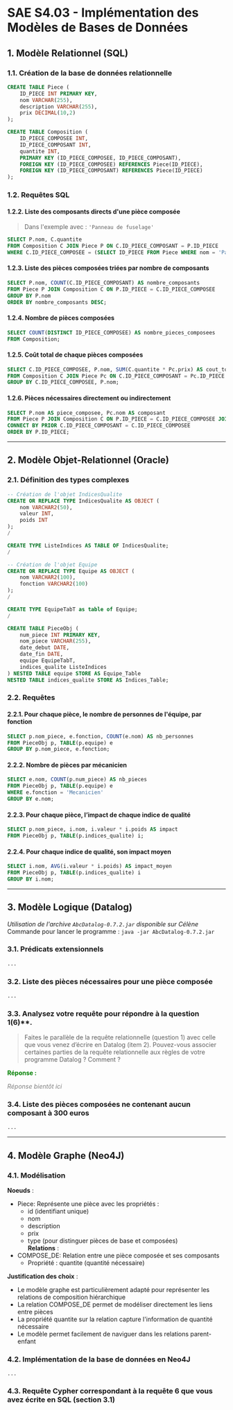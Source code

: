 # SAE S4.03 - Implémentation des Modèles de Bases de Données

## 1. Modèle Relationnel (SQL)
### 1.1. Création de la base de données relationnelle
```sql
CREATE TABLE Piece (
    ID_PIECE INT PRIMARY KEY, 
    nom VARCHAR(255), 
    description VARCHAR(255), 
    prix DECIMAL(10,2)
);

CREATE TABLE Composition (
    ID_PIECE_COMPOSEE INT, 
    ID_PIECE_COMPOSANT INT, 
    quantite INT, 
    PRIMARY KEY (ID_PIECE_COMPOSEE, ID_PIECE_COMPOSANT), 
    FOREIGN KEY (ID_PIECE_COMPOSEE) REFERENCES Piece(ID_PIECE), 
    FOREIGN KEY (ID_PIECE_COMPOSANT) REFERENCES Piece(ID_PIECE)
);
```

### 1.2. Requêtes SQL
#### 1.2.2. Liste des composants directs d'une pièce composée
> Dans l'exemple avec : `'Panneau de fuselage'`
```sql
SELECT P.nom, C.quantite
FROM Composition C JOIN Piece P ON C.ID_PIECE_COMPOSANT = P.ID_PIECE 
WHERE C.ID_PIECE_COMPOSEE = (SELECT ID_PIECE FROM Piece WHERE nom = 'Panneau de fuselage');
```

#### 1.2.3. Liste des pièces composées triées par nombre de composants
```sql
SELECT P.nom, COUNT(C.ID_PIECE_COMPOSANT) AS nombre_composants 
FROM Piece P JOIN Composition C ON P.ID_PIECE = C.ID_PIECE_COMPOSEE 
GROUP BY P.nom 
ORDER BY nombre_composants DESC;
```

#### 1.2.4. Nombre de pièces composées
```sql
SELECT COUNT(DISTINCT ID_PIECE_COMPOSEE) AS nombre_pieces_composees 
FROM Composition;
```

#### 1.2.5. Coût total de chaque pièces composées
```sql
SELECT C.ID_PIECE_COMPOSEE, P.nom, SUM(C.quantite * Pc.prix) AS cout_total 
FROM Composition C JOIN Piece Pc ON C.ID_PIECE_COMPOSANT = Pc.ID_PIECE JOIN Piece P ON C.ID_PIECE_COMPOSEE = P.ID_PIECE 
GROUP BY C.ID_PIECE_COMPOSEE, P.nom;
```

#### 1.2.6. Pièces nécessaires directement ou indirectement
```sql
SELECT P.nom AS piece_composee, Pc.nom AS composant 
FROM Piece P JOIN Composition C ON P.ID_PIECE = C.ID_PIECE_COMPOSEE JOIN Piece Pc ON C.ID_PIECE_COMPOSANT = Pc.ID_PIECE 
CONNECT BY PRIOR C.ID_PIECE_COMPOSANT = C.ID_PIECE_COMPOSEE 
ORDER BY P.ID_PIECE;
```

---

## 2. Modèle Objet-Relationnel (Oracle)

### 2.1. Définition des types complexes
```sql
-- Création de l'objet IndicesQualite
CREATE OR REPLACE TYPE IndicesQualite AS OBJECT (
    nom VARCHAR2(50),
    valeur INT,
    poids INT
);
/

CREATE TYPE ListeIndices AS TABLE OF IndicesQualite;
/

-- Création de l'objet Equipe
CREATE OR REPLACE TYPE Equipe AS OBJECT (
    nom VARCHAR2(100),
    fonction VARCHAR2(100)
);
/

CREATE TYPE EquipeTabT as table of Equipe;
/

CREATE TABLE PieceObj (
    num_piece INT PRIMARY KEY,
    nom_piece VARCHAR(255),
    date_debut DATE,
    date_fin DATE,
    equipe EquipeTabT,
    indices_qualite ListeIndices
) NESTED TABLE equipe STORE AS Equipe_Table
NESTED TABLE indices_qualite STORE AS Indices_Table;
```

### 2.2. Requêtes
#### 2.2.1. Pour chaque pièce, le nombre de personnes de l'équipe, par fonction
```sql
SELECT p.nom_piece, e.fonction, COUNT(e.nom) AS nb_personnes
FROM PieceObj p, TABLE(p.equipe) e
GROUP BY p.nom_piece, e.fonction;
```

#### 2.2.2. Nombre de pièces par mécanicien
```sql
SELECT e.nom, COUNT(p.num_piece) AS nb_pieces
FROM PieceObj p, TABLE(p.equipe) e
WHERE e.fonction = 'Mecanicien'
GROUP BY e.nom;
```

#### 2.2.3. Pour chaque pièce, l’impact de chaque indice de qualité
```sql
SELECT p.nom_piece, i.nom, i.valeur * i.poids AS impact
FROM PieceObj p, TABLE(p.indices_qualite) i;
```

#### 2.2.4. Pour chaque indice de qualité, son impact moyen
```sql
SELECT i.nom, AVG(i.valeur * i.poids) AS impact_moyen
FROM PieceObj p, TABLE(p.indices_qualite) i
GROUP BY i.nom;
```

---

## 3. Modèle Logique (Datalog)

*Utilisation de l'archive `AbcDatalog-0.7.2.jar` disponible sur Célène*  
Commande pour lancer le programme : `java -jar AbcDatalog-0.7.2.jar`

### 3.1. Prédicats extensionnels
```prolog
...
```

### 3.2. Liste des pièces nécessaires pour une pièce composée
```prolog
...
```

### 3.3. Analysez votre requête pour répondre à la question 1(6)**. 
> Faites le parallèle de la requête relationnelle (question 1) avec celle que vous venez d’écrire en Datalog (item 2). Pouvez-vous associer certaines parties de la requête relationnelle aux règles de votre programme Datalog ? Comment ?  

<strong style="color:green;">Réponse :</strong>
<p style="color:grey;"><i>Réponse bientôt ici</i></p>


### 3.4. Liste des pièces composées ne contenant aucun composant à 300 euros
```prolog
...
```

---

## 4. Modèle Graphe (Neo4J)

### 4.1. Modélisation
**Noeuds** :  
- Piece: Représente une pièce avec les propriétés :  
    - id (identifiant unique)  
    - nom  
    - description  
    - prix  
    - type (pour distinguer pièces de base et composées)  
**Relations** :  
- COMPOSE_DE: Relation entre une pièce composée et ses composants  
    - Propriété : quantite (quantité nécessaire)  

**Justification des choix** :  
- Le modèle graphe est particulièrement adapté pour représenter les relations de composition hiérarchique  
- La relation COMPOSE_DE permet de modéliser directement les liens entre pièces  
- La propriété quantite sur la relation capture l'information de quantité nécessaire  
- Le modèle permet facilement de naviguer dans les relations parent-enfant  

### 4.2. Implémentation de la base de données en Neo4J
```cypher
...
```

### 4.3. Requête Cypher correspondant à la requête 6 que vous avez écrite en SQL (section 3.1)

